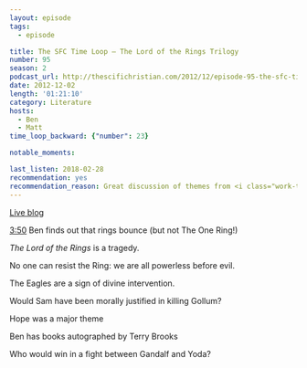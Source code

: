 ```yaml
---
layout: episode
tags:
  - episode

title: The SFC Time Loop – The Lord of the Rings Trilogy
number: 95
season: 2
podcast_url: http://thescifichristian.com/2012/12/episode-95-the-sfc-time-loop-the-lord-of-the-rings-trilogy/
date: 2012-12-02
length: '01:21:10'
category: Literature
hosts:
  - Ben
  - Matt
time_loop_backward: {"number": 23}

notable_moments:

last_listen: 2018-02-28
recommendation: yes
recommendation_reason: Great discussion of themes from <i class="work-title">The Lord of the Rings</i>.
---
```

[Live blog](http://thescifichristian.com/2011/07/lord-of-the-rings-watch-a-thon-live-blog/)

<a class="timestamp tag is-medium is-rounded is-primary" href="http://thescifichristian.com/2012/11/episode-94-the-hobbit-thats-what-im-tolkien-about/#t=3:50">3:50</a> Ben finds out that rings bounce (but not The One Ring!) 

<i class="work-title">The Lord of the Rings</i> is a tragedy.

No one can resist the Ring: we are all powerless before evil. 

The Eagles are a sign of divine intervention.

Would Sam have been morally justified in killing Gollum? 

Hope was a major theme

Ben has books autographed by Terry Brooks

Who would win in a fight between Gandalf and Yoda? 